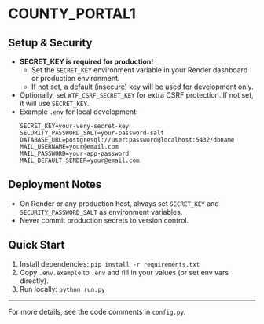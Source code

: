 # COUNTY_PORTAL1

## Setup & Security

- **SECRET_KEY is required for production!**
  - Set the `SECRET_KEY` environment variable in your Render dashboard or production environment.
  - If not set, a default (insecure) key will be used for development only.
- Optionally, set `WTF_CSRF_SECRET_KEY` for extra CSRF protection. If not set, it will use `SECRET_KEY`.
- Example `.env` for local development:
  ```env
  SECRET_KEY=your-very-secret-key
  SECURITY_PASSWORD_SALT=your-password-salt
  DATABASE_URL=postgresql://user:password@localhost:5432/dbname
  MAIL_USERNAME=your@email.com
  MAIL_PASSWORD=your-app-password
  MAIL_DEFAULT_SENDER=your@email.com
  ```

## Deployment Notes
- On Render or any production host, always set `SECRET_KEY` and `SECURITY_PASSWORD_SALT` as environment variables.
- Never commit production secrets to version control.

## Quick Start
1. Install dependencies: `pip install -r requirements.txt`
2. Copy `.env.example` to `.env` and fill in your values (or set env vars directly).
3. Run locally: `python run.py`

---

For more details, see the code comments in `config.py`.

